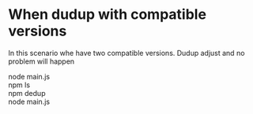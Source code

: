 # When dudup with compatible versions

In this scenario whe have two compatible versions. Dudup adjust and no problem will happen

node main.js  
npm ls  
npm dedup  
node main.js  
